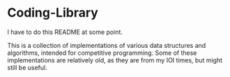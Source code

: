 # Coding-Library

I have to do this README at some point.

This is a collection of implementations of various data structures and algorithms, intended for competitive programming. Some of these implementations are relatively old, as they are from my IOI times, but might still be useful.

